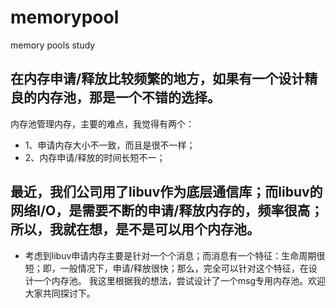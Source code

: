 # memorypool
memory pools study
## 在内存申请/释放比较频繁的地方，如果有一个设计精良的内存池，那是一个不错的选择。
内存池管理内存，主要的难点，我觉得有两个：
- 1、申请内存大小不一致，而且是很不一样；
- 2、内存申请/释放的时间长短不一；
## 最近，我们公司用了libuv作为底层通信库；而libuv的网络I/O，是需要不断的申请/释放内存的，频率很高；所以，我就在想，是不是可以用个内存池。
- 考虑到libuv申请内存主要是针对一个个消息；而消息有一个特征：生命周期很短；即，一般情况下，申请/释放很快；那么，完全可以针对这个特征，在设计一个内存池。
我这里根据我的想法，尝试设计了一个msg专用内存池。欢迎大家共同探讨下。

